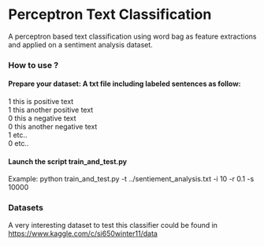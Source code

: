 # Perceptron Text Classification
A perceptron based text classification using word bag as feature extractions and applied on a sentiment analysis dataset.

### How to use ?
#### Prepare your dataset: A txt file including labeled sentences as follow:
1 this is positive text
<br>1 this another positive text
<br>0 this a negative text
<br>0 this another negative text
<br>1 etc..
<br>0 etc..
#### Launch the script train_and_test.py
Example: python train_and_test.py -t ../sentiement_analysis.txt  -i 10 -r 0.1 -s 10000
### Datasets
A very interesting dataset to test this classifier could be found in https://www.kaggle.com/c/si650winter11/data


